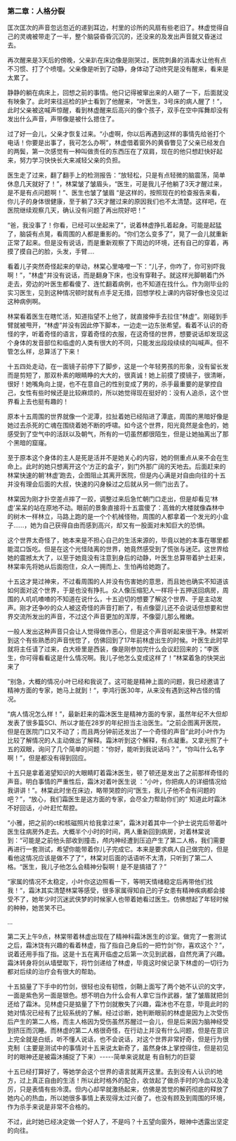 ### 第二章：人格分裂

匡次匡次的声音忽远忽近的递到耳边，村里的诊所的风扇有些老旧了。林虚觉得自己的灵魂被带走了一半，整个脑袋昏昏沉沉的，还没来的及发出声音就又昏迷过去。

再次醒来是3天后的傍晚，父亲趴在床边像是刚哭过，医院刺鼻的消毒水让他有点不习惯、打了个喷嚏。父亲像是听到了动静，身体动了动终究是没有醒来，看来是太累了。

静静的躺在病床上，回想之前的事情。他只记得被窜出来的人砸了一下，后面就没有映象了。此时来往巡检的护士看到了他醒来，“叶医生，3号床的病人醒了！“，此时父亲被这喊声惊醒，看到林虚醒来后高兴的像个孩子，双手在空中挥舞却没有发出什么声音，声带像是被什么摁住了。

过了好一会儿，父亲才恢复过来。“小虚啊，你以后再遇到这样的事情先给爸打个电话！你要是出事了，我可怎么办啊”，林虚借着窗外的黄昏瞥见了父亲已经发白的两鬓，第一次感觉有一种叫做责任的东西压在了双肩，现在的他只想赶快好起来，努力学习快快长大来减轻父亲的负担。

医生走了过来，翻了翻手上的检测报告：“放轻松，只是有点轻微的脑震荡，简单休息几天就好了！”，林棠皱了皱眉头，“医生，可是我儿子他躺了3天才醒过来，是不是有点问题啊！”、医生也皱了皱眉 “是这样的，按照现在的检查报告来看，你儿子的身体很健康，至于躺了3天才醒过来的原因我们也不太清楚。这样吧，在医院继续观察几天，确认没有问题了再出院好吧！”

“爸，我没事了！你看，已经可以坐起来了”，说着林虚挣扎着起身。可能是起猛了，脑袋有点晃，看周围的人都是重影的。“你们怎么变多了”，晃了一会儿就重新正常了起来。但是没有说话，而是重新观察了下周边的环境，还有自己的穿着，再摸了摸自己的脸，头发，手臂....

看着儿子突然奇怪起来的举动，林棠心里咯噔一下：“儿子，你咋了，你可别吓我啊！”，"林虚"并没有说话，而是翻身下床，也没有穿鞋子。就这样光脚朝着门外走去，旁边的叶医生都看傻了、连忙翻着病例，也不知道在找什么。作为刚毕业的实习医生，见到这种情况顿时就有点手足无措，回想学校上课的内容好像也没见过这种病例啊。

林棠看着医生在瞎忙活，知道指望不上他了，就直接伸手去拉住“林虚”。刚碰到手臂就被甩开，“林虚”并没有因此停下脚本，一边走一边东张希望。看着不认识的奇怪的字，听着奇怪的语言，穿着奇怪的衣服，在这奇怪的世界，想要说话却发现这个身体的发音部位和临虚的人类有很大的不同，只能发出段段续续的叫喊声。但不管怎么样，总算活了下来！

十五四处走动，在一面镜子前停下了脚步，这是一个年轻男孩的形象，没有留长发而是剪短了，那双朴素的眼睛睁的大大的，很真诚！她上前摸了摸镜子，很清晰，很好！她嘴角向上提，也不在意自己的性别变成了男的，杀手最重要的是掌控自己，女性有些时候还是比较麻烦的，所以她觉得现在挺好的：没有人追杀，这个世界看上去也挺有趣的！

原本十五周围的世界就像一个泥潭，拉扯着她已经陷进了潭底，周围的黑暗好像是她过去杀死的亡魂在围绕着她不断的呼啸。如今这个世界，阳光竟然是金色的，她感受到了空气中的活跃以及朝气，所有的一切虽然都很陌生，但是让她抽离出了那个黑暗的窟窿。

至于原本这个身体的主人是死是活并不是她关心的内容，她的侧重点从来不会在生命上。此时的她只想离开这个‘方正的盒子’，到门外那广阔的天地去。后面赶来的林棠快速的朝‘林虚’跑去，企图阻止其离开医院，但是内心满是对自由向往的十五并没有理会后面的大叔，快速的闪身躲过之后就从另一侧门出去了。

林棠因为刚才扑空差点摔了一跤，调整过来后急忙朝门口走出，但是却看见‘林虚’呆呆的站在原地不动。眼前的景象直接将十五震傻了：高耸的大楼就像森林中的树木一样林立，马路上跑的是一个个机械怪物，周围的人都拿着一个发光的小盒子......，她为自己获得自由而感到高兴，却又有一股面对未知巨大的恐惧。

这个世界太奇怪了，她本来是不担心自己的生活来源的，毕竟以她的本事在哪里都能混口饭吃。但是在这个光怪陆离的世界，她竟然感受到了慌张与迷茫。这世界给她的震撼太大了，以至于她竟没有注意到身后的动静，叶医生总算带着护士赶来，林棠率先将她从后面抱住，众人一拥而上、生怕再给她跑了。

十五这才晃过神来，不过看周围的人并没有伤害她的意思，而且她也确实不知道该如何面对这个世界，于是也没有挣扎。众人像压缩犯人一样将十五押送回病房，周围的人叽叽喳喳的不知道在说什么，十五迫切的想要了解这个世界、于是主动发声。刚才还争吵的众人被这奇怪的声音打断了，有点像婴儿还不会说话但想要和世界交流所发出的声音，不过这个声音更加的浑厚，不像婴儿那么稚嫩。

一般人发出这种声音只会让人觉得做作恶心，但是这个声音听起来很干净。林棠听到这个有些熟悉的声音恍惚了，仿佛回到了17年前林虚出生的时候。叶医生此时早就将主任请了过来，白大褂里是西装，像是刚参加完什么会议赶回来的；“李医生，你可得看看这是什么情况啊。我儿子他怎么变成这样了！”林棠着急的快哭出来了

”别急，大概的情况小叶已经和我说了。这可能是精神上面的问题，我已经邀请了精神方面的专家，她马上就到！“，李鸿行医30年，从来没有遇到这种古怪的情况。

“病人情况怎么样！”，最新赶来的霜沐医生是精神方面的专家，虽然年纪不大但却发表了很多篇SCI、所以才能在28岁的年纪担当主治医生。“之前企图离开医院，但是在医院门口又不动了；而且两分钟前还发出了一个奇怪的声音”此时小叶作为比较了解情况的人主动做出了解释。霜沐听到这个解释，有点凝重。又拿光照了十五的双眼，询问了几个简单的问题：“你好，能听到我说话吗？”，“你叫什么名字啊！”，但是都没有得到回应。

十五只是拿着渴望知识的大眼睛盯着霜沐医生，顿了顿还是发出了之前那样奇怪的声音。明白事情的严重性后，霜沐对着叶医生说 ：“小叶，你把病人的详细情况给我讲讲！”。林棠此时坐在床边，略带哭腔的问“医生，我儿子他不会有问题的吧？”，“放心，我们霜医生是这方面的专家，会尽全力帮助你们的” 知道此时霜沐不好回话，小叶赶忙帮腔。

“小雅，把之前的ct和核磁照片给我拿过来”，霜沐对着其中一个护士说完后带着叶医生往病房外走去。大概半个小时的时间，两人重新回到病房，对着林棠说到：“可能是之前他头部收到撞击，颅内神经遭到压迫产生了第二人格，我们需要再进行一套测试，希望你能带着你儿子完成它。本来是要求病人自己做完的，但是看他这情况应该是做不了了“，林棠对后面的话语听不太清，只听到了第二人格。“医生，我儿子他怎么会精神分裂啊！是不是搞错了？”

“家属的情况不太稳定，小叶你这边照看一下，等明天情绪稳定后再带他们找我！“，霜沐其实清楚林棠等感受，很多家属得知自己的子女患有精神疾病都会接受不了，她年少时沉迷武侠梦的时候家人也带着她看过医生。仿佛想起了年轻时候的种种，她苦笑不已。

...

第二天上午9点，林棠带着林虚出现在了精神科霜沐医生的诊室。做完了一套测试之后，霜沐饶有兴趣的看着林虚，指了指自己身后的一把竹剑“你，喜欢这个？”，说着还用手指了指。这是十五在离开临虚之后第一次见到武器，自然充满了兴趣。霜沐转身将剑从墙壁取下，将竹剑递给了林虚，毕竟这时侯记录下林虚的一切行为都对后续的治疗会有很大的帮助。

十五掂量了下手中的竹剑，很轻也没有韧性，剑鞘上面写了两个她不认识的文字，一面是紫色另一面是银色。想不明白为什么会有人拿它当作武器，皱了皱眉就把剑还给了霜沐。见林虚只是掂量了下竹剑就散失了兴趣，霜沐也不在意，毕竟此时的她对情况已经有了比较系统的了解。经过诊断，她判断眼前的林虚是因为上次受伤后产生的第二人格，而主人格因为受伤虽然苏醒过一会儿，但是后来因为脑神经受到挤压而沉睡。而林虚的第二人格很奇怪，在行动上并没有什么问题，但是在意识上完全就是白纸，听不懂人说话，也不会说话，对这个世界非常好奇，但是行为很克制（主要是测试中的事情对十五来说太新奇了，虽然身体上掌控得住，但是初见时的眼神还是被霜沐捕捉了下来）-----简单来说就是 有自制力的巨婴

十五已经打算好了，等她学会这个世界的语言就离开这里。去到没有人认识的地方，过上真正自由的生活！所以此时格外的配合，收敛起了做杀手时的冷血以及凌厉，只是表情有些冷漠。但内心却早就激扬起来，仿佛是苦觉的解药彻底的释放了她内心的热血，所以她很多事情上表现得太过兴奋了。也没有顾及到周围的环境，作为杀手来说是非常不合格的。

不过，此时她已经决定做一个好人了，不是吗？十五望向窗外，眼神中透露出坚定的向往。







